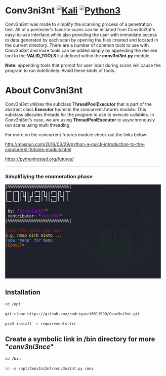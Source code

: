 # Conv3ni3nt [![Kali](https://img.shields.io/badge/-Kali-informational)](https://www.kali.org/) [![Python3](https://img.shields.io/badge/-Python3-yellow)](https://www.python.org/)

Conv3ni3nt was made to simplify the scanning process of a penetration test. All of a pentester's favorite scans can be initiated from Conv3ni3nt's easy-to-use interface while also providing the user with immediate access to data generated by each scan by opening the files created and located in the current directory. There are a number of common tools to use with Conv3ni3nt and more tools can be added simply by appending the desired tool to the **VALID_TOOLS** list defined within the **conv3ni3nt.py** module. 

**Note**: appending tools that prompt for user input during scans will cause the program to run indefinitely. Avoid these kinds of tools.
# About Conv3ni3nt
Conv3ni3nt utilizes the subclass **ThreadPoolExecutor** that is part of the abstract class **Executor** found in the concurrent.futures module. This subclass allocates threads for the program to use to execute callables. In Conv3ni3nt's case, we are using **ThreadPoolExecutor** to asynchronously run scans using multi threading.  

For more on the concurrent.futures module check out the links below:

http://masnun.com/2016/03/29/python-a-quick-introduction-to-the-concurrent-futures-module.html

https://pythonhosted.org/futures/
____________________________________________________________________________________________________________________________________

### Simplifiying the enumeration phase
![Interface](images/conv3ni3nt.png)
## Installation
```
cd /opt

git clone https://github.com/rodriguez10011999/Conv3ni3nt.git

pip3 install -r requirements.txt
```
## Create a symbolic link in /bin directory for more "_conv3ni3nce_"
```
cd /bin

ln -s /opt/Conv3ni3nt/conv3ni3nt.py conv
```
